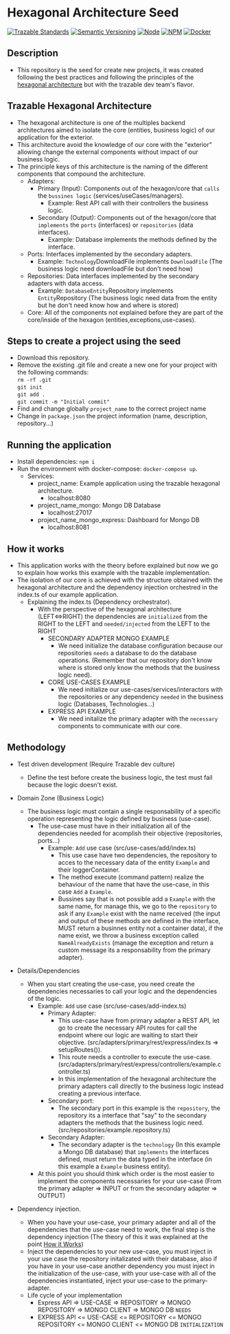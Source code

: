 # Hexagonal Architecture Seed

[![Trazable Standards](https://img.shields.io/badge/Conventional%20Commits-1.0.0-yellow.svg)](https://conventionalcommits.org)
[![Semantic Versioning](https://img.shields.io/badge/Semver-2.0.0-brightgreen)](https://semver.org/spec/v2.0.0.html)
[![Node](https://img.shields.io/badge/Node-14.15-yellowgreen)](https://nodejs.org/en/)
[![NPM](https://img.shields.io/badge/NPM-red)](https://www.npmjs.com/)
[![Docker](https://img.shields.io/badge/Docker-19.03.13-blue)](https://www.docker.com/)

## Description

- This repository is the seed for create new projects, it was created following the best practices and following the principles of the [hexagonal architecture](#Hexagonal-Architecture) but with the trazable dev team's flavor.

## Trazable Hexagonal Architecture

- The hexagonal architecture is one of the multiples backend architectures aimed to isolate the core (entities, business logic) of our application for the exterior.
- This architecture avoid the knowledge of our core with the "exterior" allowing change the external components without impact of our business logic.
- The principle keys of this architecture is the naming of the different components that compound the architecture.
  - Adapters:
    - Primary (Input): Components out of the hexagon/core that `calls` the `bussines logic` (services/useCases/managers).
      - Example: Rest API call with their controllers the business logic.
    - Secondary (Output): Components out of the hexagon/core that `implements` the `ports` (interfaces) or `repositories` (data interfaces).
      - Example: Database implements the methods defined by the interface.
  - Ports: Interfaces implemented by the secondary adapters.
    - Example: `Technology`DownloadFile implements `DownloadFile` (The business logic need downloadFile but don't need how)
  - Repositories: Data interfaces implemented by the secondary adapters with data access.
    - Example: `DatabaseEntity`Repository implements `Entity`Repository (The business logic need data from the entity but he don't need know how and where is stored)
  - Core: All of the components not explained before they are part of the core/inside of the hexagon (entities,exceptions,use-cases).

## Steps to create a project using the seed

- Download this repository.
- Remove the existing .git file and create a new one for your project with the following commands:  
`rm -rf .git`  
`git init`  
`git add .`  
`git commit -m "Initial commit"`
- Find and change globally `project_name` to the correct project name
- Change in `package.json` the project information (name, description, repository...)

## Running the application

- Install dependencies:  `npm i`
- Run the environment with docker-compose:  `docker-compose up`.
  - Services:
    - project_name: Example application using the trazable hexagonal architecture.
      - localhost:8080
    - project_name_mongo: Mongo DB Database
      - localhost:27017
    - project_name_mongo_express: Dashboard for Mongo DB
      - localhost:8081

## How it works

- This application works with the theory before explained but now we go to explain how works this example with the trazable implementation.
- The isolation of our core is achieved with the structure obtained with the hexagonal architecture and the dependency injection orchestred in the index.ts of our example application.
  - Explaining the index.ts (Dependency orchestrator).
    - With the perspective of the hexagonal architecture (LEFT<=>RIGHT) the dependencies are `initialized` from the RIGHT to the LEFT and `needed/injected` from the LEFT to the RIGHT
      - SECONDARY ADAPTER MONGO EXAMPLE
        - We need initialize the database configuration because our repositories `needs` a database to do the database operations. (Remember that our repository don't know where is stored only know the methods that the business logic need).
      - CORE USE-CASES EXAMPLE
        - We need initialize our use-cases/services/interactors with the repositories or any dependency `needed` in the business logic (Databases, Technologies...)
      - EXPRESS API EXAMPLE
        - We need initalize the primary adapter with the `necessary` components to communicate with our core.

## Methodology

- Test driven development (Require Trazable dev culture)
  - Define the test before create the business logic, the test must fail because the logic doesn't exist.
- Domain Zone (Business Logic)
  - The business logic must contain a single responsability of a specific operation representing the logic defined by business (use-case).
    - The use-case must have in their initialization all of the dependencies needed for acomplish their objective (repositories, ports...)
      - Example: `Add` use case (src/use-cases/add/index.ts)
        - This use case have two dependencies, the repository to acces to the necessary data of the entity `Example` and their loggerContainer.
        - The method execute (command pattern) realize the behaviour of the name that have the use-case, in this case `Add` a `Example`.
        - Bussines say that is not possible add a `Example` with the same name, for manage this, we go to the `repository` to ask if any `Example` exist with the name received (the input and output of these methods are defined in the interface, MUST return a businnes entity not a container data), if the name exist, we throw a business exception called `NameAlreadyExists` (manage the exception and return a custom message its a responsability from the primary adapter).
- Details/Dependencies
  - When you start creating the use-case, you need create the dependencies necessaries to call your logic and the dependencies of the logic.
    - Example: `Add` use case (src/use-cases/add-index.ts)
      - Primary Adapter:
        - This use-case have from primary adapter a REST API, let go to create the necessary API routes for call the endpoint where our logic are waiting to start their objective. (src/adapters/primary/rest/express/index.ts => setupRoutes()).
        - This route needs a controller to execute the use-case. (src/adapters/primary/rest/express/controllers/example.controller.ts)
        - In this implementation of the hexagonal architecture the primary adapters call directly to the business logic instead creating a previous interface.
      - Secondary port:
        - The secondary port in this example is the `repository`, the repository its a interface that "say" to the secondary adapters the methods that the business logic need. (src/repositories/example.repository.ts)
      - Secondary Adapter:
        - The secondary adapter is the `technology` (In this example a Mongo DB database) that `implements` the interfaces defined, must return the data typed in the interface (in this example a `Example` business entity).
    - At this point you should think which order is the most easier to implement the components necessaries for your use-case (From the primary adapter => INPUT or from the secondary adapter => OUTPUT)

- Dependency injection.
  - When you have your use-case, your primary adapter and all of the dependencies that the use-case need to work, the final step is the dependency injection (The theory of this it was explained at the point [How it Works](#How-it-works))
  - Inject the dependencies to your new use-case, you must inject in your use case the repository initalizated with their database, also if you have in your use-case another dependency you must inject in the initialization of the use-case, with your use-case with all of the dependencies instantiated, inject your use-case to the primary-adapter.
  - Life cycle of your implementation
    - Express API => USE-CASE => REPOSITORY => MONGO REPOSITORY => MONGO CLIENT => MONGO DB `NEEDS`
    - EXPRESS API <= USE-CASE <= REPOSITORY <= MONGO REPOSITORY <= MONGO CLIENT <= MONGO DB `INITIALIZATION`
